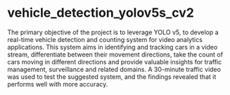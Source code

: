 # vehicle_detection_yolov5s_cv2

The primary objective of the project is to leverage YOLO v5, to develop a real-time vehicle detection and counting system for video analytics applications. This system aims in identifying and tracking cars in a video stream, differentiate between their movement directions, take the count of cars moving in different directions and provide valuable insights for traffic management, surveillance and related domains. A 30-minute traffic video was used to test the suggested system, and the findings revealed that it performs well with more accuracy.
